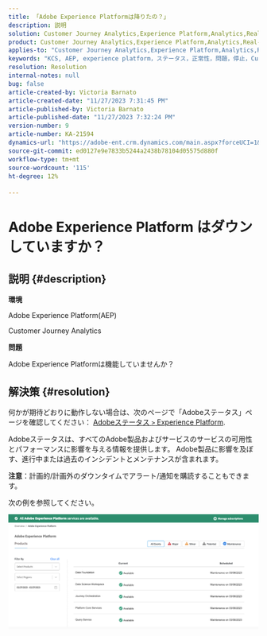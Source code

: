 ```yaml
---
title: 「Adobe Experience Platformは降りたの？」
description: 説明
solution: Customer Journey Analytics,Experience Platform,Analytics,Real-Time Customer Data Platform
product: Customer Journey Analytics,Experience Platform,Analytics,Real-Time Customer Data Platform
applies-to: "Customer Journey Analytics,Experience Platform,Analytics,Real-Time Customer Data Platform"
keywords: "KCS, AEP, experience platform，ステータス，正常性，問題，停止，Customer Journey Analytics, experience platform 停止"
resolution: Resolution
internal-notes: null
bug: false
article-created-by: Victoria Barnato
article-created-date: "11/27/2023 7:31:45 PM"
article-published-by: Victoria Barnato
article-published-date: "11/27/2023 7:32:24 PM"
version-number: 9
article-number: KA-21594
dynamics-url: "https://adobe-ent.crm.dynamics.com/main.aspx?forceUCI=1&pagetype=entityrecord&etn=knowledgearticle&id=0dd14f98-5b8d-ee11-8179-6045bd006b3d"
source-git-commit: ed0127e9e7833b5244a2438b78104d05575d880f
workflow-type: tm+mt
source-wordcount: '115'
ht-degree: 12%

---
```


# Adobe Experience Platform はダウンしていますか？

## 説明 {#description}


<b>環境</b>

Adobe Experience Platform(AEP)

Customer Journey Analytics

<b>問題</b>

Adobe Experience Platformは機能していませんか？


## 解決策 {#resolution}


何かが期待どおりに動作しない場合は、次のページで「Adobeステータス」ページを確認してください： [Adobeステータス `>`  Experience Platform](https://status.adobe.com/cloud/experience_platform#/).

Adobeステータスは、すべてのAdobe製品およびサービスのサービスの可用性とパフォーマンスに影響を与える情報を提供します。 Adobe製品に影響を及ぼす、進行中または過去のインシデントとメンテナンスが含まれます。

<b>注意</b>：計画的/計画外のダウンタイムでアラート/通知を購読することもできます。

次の例を参照してください。

![](assets/dc4ebf6a-94b6-ed11-83fe-6045bd006a22.png)
